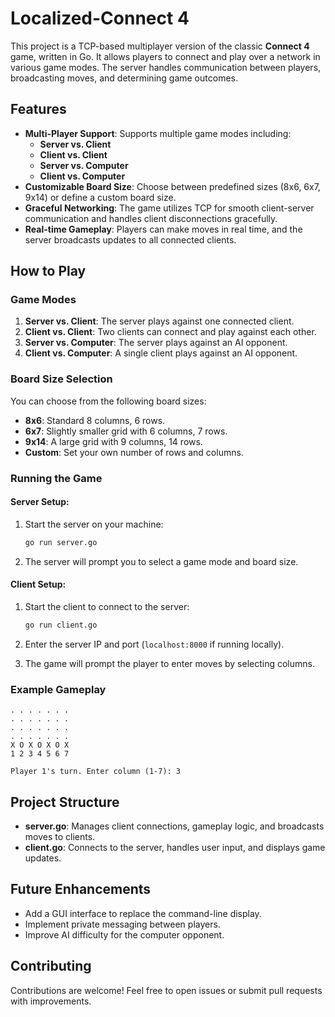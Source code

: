 # Localized-Connect 4

This project is a TCP-based multiplayer version of the classic **Connect 4** game, written in Go. It allows players to connect and play over a network in various game modes. The server handles communication between players, broadcasting moves, and determining game outcomes.

## Features

- **Multi-Player Support**: Supports multiple game modes including:
  - **Server vs. Client**
  - **Client vs. Client**
  - **Server vs. Computer**
  - **Client vs. Computer**
- **Customizable Board Size**: Choose between predefined sizes (8x6, 6x7, 9x14) or define a custom board size.
- **Graceful Networking**: The game utilizes TCP for smooth client-server communication and handles client disconnections gracefully.
- **Real-time Gameplay**: Players can make moves in real time, and the server broadcasts updates to all connected clients.

## How to Play

### Game Modes

1. **Server vs. Client**: The server plays against one connected client.
2. **Client vs. Client**: Two clients can connect and play against each other.
3. **Server vs. Computer**: The server plays against an AI opponent.
4. **Client vs. Computer**: A single client plays against an AI opponent.

### Board Size Selection

You can choose from the following board sizes:

- **8x6**: Standard 8 columns, 6 rows.
- **6x7**: Slightly smaller grid with 6 columns, 7 rows.
- **9x14**: A large grid with 9 columns, 14 rows.
- **Custom**: Set your own number of rows and columns.

### Running the Game

#### Server Setup:

1. Start the server on your machine:
   ```bash
   go run server.go
   ```

2. The server will prompt you to select a game mode and board size.

#### Client Setup:

1. Start the client to connect to the server:
   ```bash
   go run client.go
   ```

2. Enter the server IP and port (`localhost:8000` if running locally).

3. The game will prompt the player to enter moves by selecting columns.

### Example Gameplay

```
. . . . . . . 
. . . . . . . 
. . . . . . . 
. . . . . . . 
X O X O X O X 
1 2 3 4 5 6 7 

Player 1's turn. Enter column (1-7): 3
```

## Project Structure

- **server.go**: Manages client connections, gameplay logic, and broadcasts moves to clients.
- **client.go**: Connects to the server, handles user input, and displays game updates.


## Future Enhancements

- Add a GUI interface to replace the command-line display.
- Implement private messaging between players.
- Improve AI difficulty for the computer opponent.

## Contributing

Contributions are welcome! Feel free to open issues or submit pull requests with improvements.

